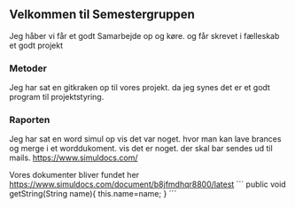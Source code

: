 ## Velkommen til Semestergruppen

Jeg håber vi får et godt Samarbejde op og køre. og får skrevet i fælleskab et godt projekt


### Metoder

Jeg har sat en gitkraken op til vores projekt. da jeg synes det er et godt program til projektstyring.

### Raporten
Jeg har sat en word simul op vis det var noget.
hvor man kan lave brances og merge i et worddukoment. vis det er noget.
der skal bar sendes ud til mails. https://www.simuldocs.com/

Vores dokumenter bliver fundet her https://www.simuldocs.com/document/b8jfmdhqr8800/latest
´´´
public void getString(String name){
      this.name=name;
      }
´´´
